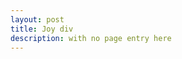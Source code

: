 ```yaml
---
layout: post
title: Joy div
description: with no page entry here
---
```


<div style="text-align: center">
  <canvas id="canvas" style="width:100%; padding: 0"></canvas>
</div>

<script type="text/javascript" src="https://cdnjs.cloudflare.com/ajax/libs/p5.js/1.4.2/p5.min.js"></script>
<script type="text/javascript" src="/assets/js/noisep5.js"></script>
<script type="text/javascript" src="/assets/js/unkpls.js"></script>

<div style="text-align: center">
  <canvas id="canvas" style="width:100%; padding: 0"></canvas>
</div>

